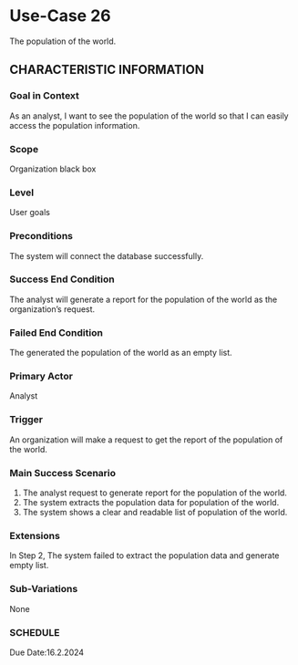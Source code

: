 # Use-Case 26
The population of the world.
## CHARACTERISTIC INFORMATION
### Goal in Context
As an analyst, I want to see the population of the world so that I can easily access the population information.
### Scope
Organization black box
### Level
User goals
### Preconditions
The system will connect the database successfully.
### Success End Condition
The analyst will generate a report for the population of the world as the organization’s request.
### Failed End Condition
The generated the population of the world as an empty list.
### Primary Actor
Analyst
### Trigger
An organization will make a request to get the report of the population of the world. 
### Main Success Scenario
1.  The analyst request to generate report for the population of the world.
2.  The system extracts the population data for population of the world.
3.  The system shows a clear and readable list of population of the world. 
### Extensions
In Step 2, The system failed to extract the population data and generate empty list.
### Sub-Variations
None
### SCHEDULE
Due Date:16.2.2024
